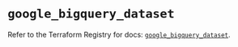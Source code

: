# `google_bigquery_dataset`

Refer to the Terraform Registry for docs: [`google_bigquery_dataset`](https://registry.terraform.io/providers/hashicorp/google/6.29.0/docs/resources/bigquery_dataset).

